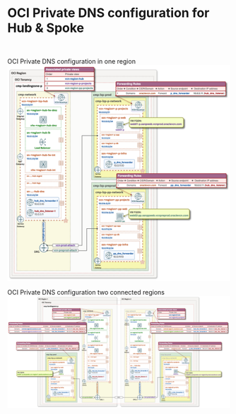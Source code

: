 # OCI Private DNS configuration for Hub & Spoke

&nbsp; 



OCI Private DNS configuration in one region
<img src="images/one-region.png" width="900" height="value">



OCI Private DNS configuration two connected regions
<img src="images/two-regions.png" width="900" height="value">
